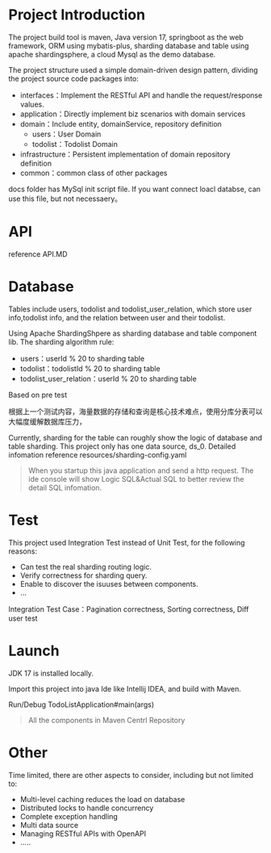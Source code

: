 # Project Introduction

The project build tool is maven, Java version 17, springboot as the web framework, ORM using mybatis-plus, sharding database and table using apache shardingsphere, a cloud Mysql as the demo database.

The project structure used a simple domain-driven design pattern, dividing the project source code packages into:

- interfaces：Implement the RESTful API and handle the request/response  values.
- application：Directly implement biz scenarios with domain services
- domain：Include entity, domainService, repository definition
  - users：User Domain
  - todolist：Todolist Domain
- infrastructure：Persistent implementation of domain repository definition
- common：common class of other packages

docs folder has MySql init script file.  If you want connect loacl databse, can use this file, but not necessaery。

# API

reference API.MD



# Database

Tables include users, todolist and todolist_user_relation, which store user info,todolist info, and the relation between user and their todolist.

Using Apache ShardingShpere as sharding database and table component lib. The sharding algorithm rule:

- users：userId % 20 to sharding table
- todolist：todolistId % 20 to sharding table
- todolist_user_relation：userId % 20 to sharding table

Based on pre test

根据上一个测试内容，海量数据的存储和查询是核心技术难点，使用分库分表可以大幅度缓解数据库压力，

Currently, sharding for the table can roughly show the logic of database and table sharding. This project only has one data source, ds_0. Detailed infomation reference resources/sharding-config.yaml

> When you startup this java application and send a http request. The ide console will show Logic SQL&Actual SQL to better review the detail SQL infomation.

# Test

This project used Integration Test instead of Unit Test, for the following reasons:

- Can test the real sharding routing logic.
- Verify correctness for sharding query.
- Enable to discover the isuuses between components.
- ...

Integration Test Case：Pagination correctness, Sorting correctness, Diff user test

# Launch

JDK 17 is installed locally.

Import this project into java Ide like Intellij IDEA, and build with Maven.

Run/Debug  TodoListApplication#main(args) 

> All the components in Maven Centrl Repository



# Other

Time limited, there are other aspects to consider, including but not limited to:

- Multi-level caching reduces the load on database
- Distributed locks to handle concurrency
- Complete exception handling
- Multi data source
- Managing RESTful APIs with OpenAPI
- .....

